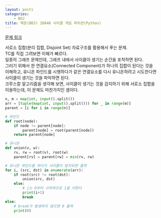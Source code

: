 ```yaml
---
layout: posts
categories:
    - BOJ
title: 백준(BOJ) 20040 사이클 게임 파이썬(Python)
---
```


[문제 링크](https://www.acmicpc.net/problem/20040)

서로소 집합(분리 집합, Disjoint Set) 자료구조를 활용해서 푸는 문제.  
TC를 직접 그려보면 이해가 빠르다.  
일종의 그래프 문제인데, 그래프 내에서 사이클이 생기는 순간을 포착하면 된다.  
그러기 위해서 한 연결요소(Connected Component)가 하나의 집합이 된다는 것을 이해하고, 
유니온 파인드를 시행하다가 같은 연결요소를 다시 유니온하려고 시도한다면 사이클이 생기는 것을 파악하면 된다.  
크루스칼 알고리즘을 생각해 보면, 사이클이 생기는 것을 감지하기 위해 서로소 집합을 이용하는데, 이 문제도 마찬가지인 셈이다.  

```python
n, m = map(int, input().split())
arr = [tuple(map(int, input().split())) for _ in range(m)]
parent = [i for i in range(n)]

# 파인드
def root(node):
    if node != parent[node]:
        parent[node] = root(parent[node])
    return parent[node]

# 유니온
def union(v, w):
    rv, rw = root(v), root(w)
    parent[rv] = parent[rw] = min(rv, rw)

# 유니온 파인드를 하다가 사이클이 탐지되면 출력
for i, (src, dst) in enumerate(arr):
    if root(src) != root(dst):
        union(src, dst)
    else:
        # i는 0부터 시작하므로 1을 더한다
        print(i+1)
        break
else:
    # break가 발생하지 않으면 0 출력
    print(0)
```
